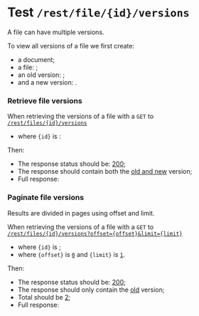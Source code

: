 # Test `/rest/file/{id}/versions`

A file can have multiple versions.

To view all versions of a file we first create: 

[ ](- "#docId=createDocument()")
[ ](- "#fileId=createFile(#docId)")
[ ](- "#oldVersionId=createVersion(#fileId)")
[ ](- "#newVersionId=createVersion(#fileId)")

  - a document;
  - a file: [ ](- "ext:embed=code(#fileId)");
  - an old version: [ ](- "ext:embed=code(#oldVersionId)");
  - and a new version: [ ](- "ext:embed=code(#newVersionId)").

### Retrieve file versions
When retrieving the versions of a file with a `GET` to [`/rest/files/{id}/versions`](- "#getEndpoint") 

 - where `{id}` is [ ](- "ext:embed=code(#fileId)"):

[ ](- "#retrieveResult=retrieve(#getEndpoint, #fileId, #oldVersionId, #newVersionId)")

Then:

 - The response status should be: [200](- "?=#retrieveResult.status");
 - The response should contain both the [old and new](- "?=#retrieveResult.twoVersions") version;
 - Full response:

[ ](- "ext:embed=#retrieveResult.body")

### Paginate file versions
Results are divided in pages using offset and limit.

When retrieving the versions of a file with a `GET` to [`/rest/files/{id}/versions?offset={offset}&limit={limit}`](- "#getEndpoint") 

 - where `{id}` is [ ](- "ext:embed=code(#fileId)");
 - where `{offset}` is [`0`](- "#offset") and `{limit}` is [`1`](- "#limit").

[ ](- "#paginateResult=paginate(#getEndpoint, #fileId, #offset, #limit, #oldVersionId)")

Then:

 - The response status should be: [200](- "?=#paginateResult.status");
 - The response should only contain the [old](- "?=#paginateResult.hasOld") version;
 - Total should be [2](- "?=#paginateResult.total");
 - Full response:

[ ](- "ext:embed=#paginateResult.body")


